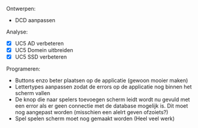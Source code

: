 Ontwerpen:

- DCD aanpassen

Analyse:

- [x] UC5 AD verbeteren
- [x] UC5 Domein uitbreiden
- [x] UC5 SSD verbeteren

Programeren:

- Buttons enzo beter plaatsen op de applicatie (gewoon mooier maken)
- Lettertypes aanpassen zodat de errors op de applicatie nog binnen het scherm vallen
- De knop die naar spelers toevoegen scherm leidt wordt nu gevuld met een error als er geen connectie met de database mogelijk is. Dit moet nog aangepast worden (misschien een alelrt geven ofzoiets?)
- Spel spelen scherm moet nog gemaakt worden (Heel veel werk)
